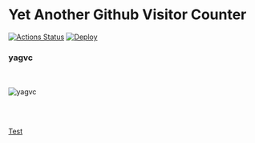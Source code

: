 

<h1>Yet Another Github Visitor Counter</h1>

[![Actions Status](https://github.com/pa-ulander/ghvc/workflows/Tests/badge.svg)](https://github.com/pa-ulander/ghvc/actions)
[![Deploy](https://github.com/pa-ulander/ghvc/actions/workflows/deploy.yml/badge.svg)](https://github.com/pa-ulander/ghvc/actions/workflows/deploy.yml)
<h3>yagvc</h3>

<br><br>
<img src="https://ghvc.kabelkultur.se/?username=pa-ulander&color=green&style=for-the-badge&label=Views" alt="yagvc" />

<br><br>

<a href="https://ghvc.kabelkultur.se/?username=pa-ulander&color=green&style=for-the-badge&label=Views">Test</a>


